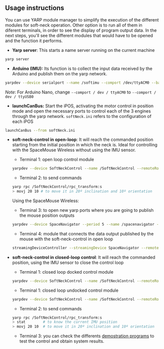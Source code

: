 ## Usage instructions
You can use YARP module manager to simplify the execution of the different modules for soft-neck operation.
Other option is to run all of them in diferent terminals, in order to see the display of program output data.
In the next steps, you'll see the different modules that would have to be opened and the function it performs.

* **Yarp server**: This starts a name server running on the current machine
```bash
yarp server
```

* **Arduino (IMU):** Its function is to collect the input data received by the Arduino and publish them on the yarp network.
```bash
yarpdev --device serialport --name /softimu --comport /dev/ttyACM0 --baudrate 9600 --paritymode NONE --databits 8 --stopbits 1
```
*Note*: For Arduino Nano, change `--comport / dev / ttyACM0` to `--comport / dev / ttyUSB0`

* **launchCanBus:** Start the iPOS, activating the motor control in position mode and open the necessary ports to control each of the 3 engines through the yarp network. `softNeck.ini` refers to the configuration of each iPOS
```bash
launchCanBus --from softNeck.ini
```

* **soft-neck-control in open-loop**: It will reach the commanded position starting from the initial position in which the neck is. Ideal for controlling with the SpaceMouse Wireless without using the IMU sensor.
   * Terminal 1: open loop control module
    ```bash
    yarpdev --device SoftNeckControl --name /SoftNeckControl --remoteRobot /softneck --fkPeriod 0 --coordRepr none --angleRepr polarAzimuth --angularUnits degrees
    ```
    * Terminal 2: to send commands
    ```bash
    yarp rpc /SoftNeckControl/rpc_transform:s    
    > movj 20 10 # to move it in 20º inclination and 10º orientation    
    ```
    Using the SpaceMouse Wireless:
    * Terminal 3: to open new yarp ports where you are going to publish the mouse position outputs
    ```bash
    yarpdev --device SpaceNavigator --period 5 --name /spacenavigator --ports "(mouse buttons)" --channels 8 --mouse 0 5 0 5 --buttons 6 7 0 1
    ```
    * Terminal 4: module that connects the data output published by the mouse with the soft-neck-control in open loop
    ```bash
    streamingDeviceController --streamingDevice SpaceNavigator --remoteCartesian /SoftNeckControl --movi --gain 0.1 --SpaceNavigator::fixedAxes "(x y z rotz)" --period 0.01
    ```
    
* **soft-neck-control in closed-loop control**: It will reach the commanded position, using the IMU sensor to close the  control loop    
    * Terminal 1: closed loop docked control module
    ```bash
    yarpdev --device SoftNeckControl --name /SoftNeckControl --remoteRobot /softneck --remoteSerial /softimu --coordRepr none --angleRepr polarAzimuth --angularUnits degrees --controlType docked
    ```
    * Terminal 1: closed loop undocked control module
    ```bash
    yarpdev --device SoftNeckControl --name /SoftNeckControl --remoteRobot /softneck --remoteSerial /softimu --coordRepr none --angleRepr polarAzimuth --angularUnits degrees --controlType undocked
    ```
    * Terminal 2: to send commands
    ```bash
    yarp rpc /SoftNeckControl/rpc_transform:s
    > stat        # to know the current IMU position 
    > movj 20 10  # to move it in 20º inclination and 10º orientation 
    ```
    * Terminal 3: you can check the differents [demostration programs](https://github.com/HUMASoft/yarp-devices/tree/develop/programs) to test the control and obtain system results.

